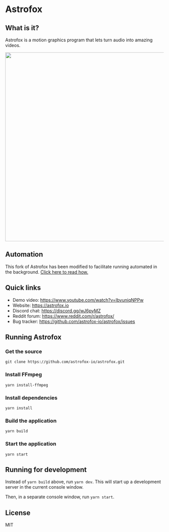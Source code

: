 # Astrofox

## What is it?

Astrofox is a motion graphics program that lets turn audio into amazing videos.

<img src="https://astrofox.io/images/screenshot.jpg" width="600" />

## Automation

This fork of Astrofox has been modified to facilitate running automated in the background. [Click here to read how.](./automation/README.md)

## Quick links

- Demo video: https://www.youtube.com/watch?v=IbvuniqNPPw
- Website: https://astrofox.io
- Discord chat: https://discord.gg/wJ6pyMZ
- Reddit forum: https://www.reddit.com/r/astrofox/
- Bug tracker: https://github.com/astrofox-io/astrofox/issues

## Running Astrofox

### Get the source

```
git clone https://github.com/astrofox-io/astrofox.git
```

### Install FFmpeg

```
yarn install-ffmpeg
```

### Install dependencies

```
yarn install
```

### Build the application

```
yarn build
```

### Start the application

```
yarn start
```

## Running for development

Instead of `yarn build` above, run `yarn dev`. This will start up a development server
in the current console window.

Then, in a separate console window, run `yarn start`.

## License

MIT
